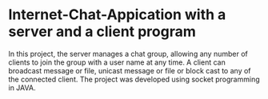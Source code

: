 # Internet-Chat-Appication with a server and a client program

In this project, the server manages a chat group, allowing any number of clients to join the group with a user name at any time. 
A client can broadcast message or file, unicast message or file or block cast to any of the connected client. 
The project was developed using socket programming in JAVA.
